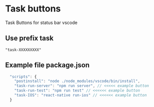 # Task buttons

Task Buttons for status bar vscode


## Use prefix task 
    "task-XXXXXXXXX"

## Example file package.json

```javascript
  "scripts": {
    "postinstall": "node ./node_modules/vscode/bin/install",
    "task-run-server": "npm run server", // <<<<< example button
    "task-run-test": "npm run test" // <<<<<< example button
    "task-IOS": "react-native run-ios" // <<<<<< example button
  }
```